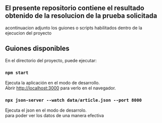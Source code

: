 
## El presente repositorio contiene el resultado obtenido de la resolucion de la prueba solicitada

acontinuacion adjunto los guiones o scripts habilitados dentro de la ejecucion del proyecto

## Guiones disponibles

En el directorio del proyecto, puede ejecutar:

### `npm start`

Ejecuta la aplicación en el modo de desarrollo.\
Abrir [http://localhost:3000](http://localhost:3000) para verlo en el navegador.



### `npx json-server --watch data/article.json --port 8000`

Ejecuta el json en el modo de desarrolo.\
para poder ver los datos de una manera efectiva